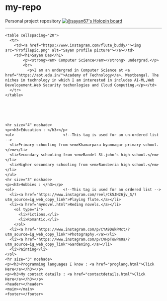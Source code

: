 # my-repo
Personal project repository
[![@sayan67's Holopin board](https://holopin.me/sayan67)](https://holopin.io/@sayan67)


<!DOCTYPE html>
<html lang="">
  <head>
    <meta charset="utf-8">
    <title>Sayan's Personal Site</title>
  </head>
  
  <body>
    <hr size="4" noshade>
  
    <table cellspacing="20">
      <tr>
        <td><a href="https://www.instagram.com/flute_buddy/"><img src="Profilepic.png" alt="Sayan profile picture"></a></td>
        <td><h1>Sayan Das</h1>
            <p><strong><em> Computer Science</em></strong> undergrad.</p>
            <br>
              <p>I am an undergrad in Computer Science at <a href="https://aot.edu.in/">Academy of Technology</a>, Westbengal. The niches in technology in which I am interested in includes AI-ML,Web Developement,Web Security techonlogies and Cloud Computing.</p></td>
      </tr>
    </table>
    
      
    
    
    
    <hr size="4" noshade>
    <p><h3>Education : </h3></p>
    <ul>                      <!--This tag is used for an un-ordered list -->
      <li>Primary schooling from <em>Khamarpara byamnagar primary school.</em></li>
      <li>Secondary schooling from <em>Bandel St.john's high school.</em></li>
      <li>Higher secondary schooling from <em>Bansberia high school.</em></li>
    </ul>
    <hr size="3" noshade>
    <p><h3>Hobbies : </h3></p>
    <ol>                      <!--This tag is used for an ordered list -->                    
      <li><a href="https://www.instagram.com/reel/Ck5JH26jv_S/?utm_source=ig_web_copy_link">Playing flute.</a></li>
      <li><a href="mynovel.html">Reding novels.</a></li>
        <ol type="i">
          <li>Fictions.</li>
          <li>Romantic.</li>
        </ol>
      <li><a href="https://www.instagram.com/p/CYA9DukPMct/?utm_source=ig_web_copy_link">Photography.</a></li>
      <li><a href="https://www.instagram.com/p/CVHpTowPm0a/?utm_source=ig_web_copy_link">Gardening.</a></li>
      <li>Painting</li>
    </ol>
    <hr size="3" noshade>
    <p><h3>Programming languages I know : <a href="proglang.html">Click Here</a></h3></p>
    <p><h3>My contact details : <a href="contactdetails.html">Click Here</a></h3></p>
    <header></header>
    <main></main>
    <footer></footer>
  </body>
</html>
